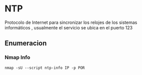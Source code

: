 # NTP
Protocolo de Internet para sincronizar los relojes de los sistemas informáticos , usualmente el servicio se ubica en el puerto 123

## Enumeracion
### Nmap Info
```
nmap -sU --script ntp-info IP -p POR
```  
